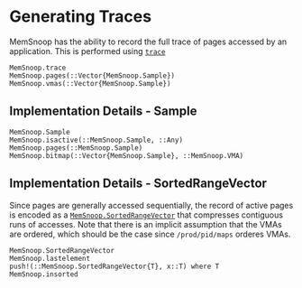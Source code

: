 # Generating Traces

MemSnoop has the ability to record the full trace of pages accessed by an application. This
is performed using [`trace`](@ref)

```@docs
MemSnoop.trace
MemSnoop.pages(::Vector{MemSnoop.Sample})
MemSnoop.vmas(::Vector{MemSnoop.Sample})
```



## Implementation Details - Sample

```@docs
MemSnoop.Sample
MemSnoop.isactive(::MemSnoop.Sample, ::Any)
MemSnoop.pages(::MemSnoop.Sample)
MemSnoop.bitmap(::Vector{MemSnoop.Sample}, ::MemSnoop.VMA)
```

## Implementation Details - SortedRangeVector

Since pages are generally accessed sequentially, the record of active pages is encoded as
a [`MemSnoop.SortedRangeVector`](@ref) that compresses contiguous runs of accesses. Note that 
there is an implicit assumption that the VMAs are ordered, which should be the case since 
`/prod/pid/maps` orderes VMAs.

```@docs
MemSnoop.SortedRangeVector
MemSnoop.lastelement
push!(::MemSnoop.SortedRangeVector{T}, x::T) where T
MemSnoop.insorted
```

